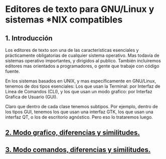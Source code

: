 # Editores de texto para GNU/Linux y sistemas \*NIX compatibles

## 1. Introducción

Los editores de texto son una de las características esenciales y prácticamente obligatorias de cualquier sistema operativo. Mas todavía de sistemas operativo importantes, y dirigidos al publico. También incluiremos editores mas orientados a programadores, o gente que trabaje con código fuente.

En los sistemas basados en UNIX, y mas específicamente en GNU/Linux, tenemos de dos tipos esenciales: Los que usan la Terminal: por Interfaz de Linea de Comandos (CLI), y los que usan un modo grafico: por Interfaz Grafica de Usuario (GUI).

Claro que dentro de cada clase tenemos subtipos. Por ejemplo, dentro de los tipos GUI, tenemos los que usan una interfaz GTK, los que usan una interfaz QT, o los de escritorio agnóstico. Pero eso lo trataremos luego.

## [2. Modo grafico, diferencias y similitudes.](./2.EditoresGUI.md)
## [3. Modo comandos, diferencias y similitudes.](./3.EditoresCLI.md)
